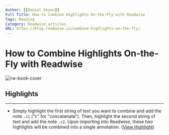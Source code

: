 ```yaml
---
Author: [[Daniel Doyon]]
Full Title: How to Combine Highlights On-the-Fly with Readwise
Tags: Reading
Category: Readwise_articles
URL: https://blog.readwise.io/combine-highlights-on-the-fly/
---
```

# How to Combine Highlights On-the-Fly with Readwise

![rw-book-cover](https://s3.amazonaws.com/readwiseio/2018/06/concatenate-cover-1.gif)

## Highlights
---
- Simply highlight the first string of text you want to combine and add the note `.c1` ("c" for "concatenate"). Then, highlight the second string of text and add the note `.c2`. Upon importing into Readwise, these two highlights will be combined into a single annotation. ([View Highlight](https://read.readwise.io/read/01h3yvadf0gga6ykddwzf820w9))

